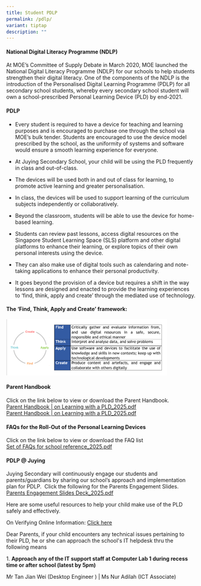 ```yaml
---
title: Student PDLP
permalink: /pdlp/
variant: tiptap
description: ""
---
```

<h4><strong>National Digital Literacy Programme (NDLP)</strong></h4>
<p>At MOE’s Committee of Supply Debate in March 2020, MOE launched the National
Digital Literacy&nbsp;Programme&nbsp;(NDLP) for our schools to help students
strengthen their digital literacy. One of the components of the NDLP is
the introduction of the&nbsp;Personalised&nbsp;Digital Learning&nbsp;Programme&nbsp;(PDLP)
for all secondary school students, whereby every secondary school student
will own a school-prescribed Personal Learning Device (PLD) by end-2021.</p>
<h4><strong>PDLP</strong></h4>
<ul data-tight="true" class="tight">
<li>
<p>Every student is required to have a device for teaching and learning purposes
and is encouraged to purchase one through the school via MOE’s bulk tender.
Students are encouraged to use the device model prescribed by the school,
as the uniformity of systems and software would ensure a smooth learning
experience for everyone.</p>
</li>
<li>
<p>At Juying Secondary School, your child will be using the PLD frequently
in class and out-of-class.</p>
</li>
<li>
<p>The devices will be used both in and out of class for learning, to promote
active learning and greater personalisation.</p>
</li>
<li>
<p>In class, the devices will be used to support learning of the curriculum
subjects independently or collaboratively.</p>
</li>
<li>
<p>Beyond the classroom, students will be able to use the device for home-based
learning.</p>
</li>
<li>
<p>Students can review past lessons, access digital resources on the Singapore
Student Learning Space (SLS) platform and other digital platforms to enhance
their learning, or explore topics of their own personal interests using
the device.</p>
</li>
<li>
<p>They can also make use of digital tools such as calendaring and note-taking
applications to enhance their personal productivity.</p>
</li>
<li>
<p>It goes beyond the provision of a device but requires a shift in the way
lessons are designed and enacted to provide the learning experiences to
‘find, think, apply and create’ through the mediated use of technology.</p>
</li>
</ul>
<h4><strong>The ‘Find, Think, Apply and Create’ framework:</strong></h4>
<div class="isomer-image-wrapper">
<img style="width:85%" height="auto" width="100%" src="/images/pdlp1.jpg">
</div>
<h4></h4>
<h4><strong>Parent Handbook</strong></h4>
<p>Click on the link below to view or download the Parent Handbook.
<br><a href="https://drive.google.com/file/d/1xS8KL16ZMn0yh4l757wT5AcNTDPjF-HT/view?usp=sharing" rel="noopener nofollow" target="_blank">Parent Handbook | on Learning with a PLD_2025.pdf</a>
<br><a href="https://drive.google.com/file/d/1QSDhqpeAGfdcxWcQYHSJg178TmsFM1cz/view?usp=sharing" rel="noopener nofollow" target="_blank">Parent Handbook | on Learning with a PLD_2025.pdf</a>
<br>
</p>
<h4><strong>FAQs for the Roll-Out of the Personal Learning Devices</strong></h4>
<p>Click on the link below to view or download the FAQ list
<br><a href="https://drive.google.com/file/d/1Ero9FqH9uf_RQ2QQiNZUAhtzoFforgoG/view?usp=sharing" rel="noopener nofollow" target="_blank">Set of FAQs for school reference_2025.pdf</a>
</p>
<p></p>
<h4><strong>PDLP @ Juying</strong></h4>
<p>Juying Secondary will continuously engage our students and parents/guardians
by sharing our school’s&nbsp;approach and implementation plan for PDLP.&nbsp;
Click the following for the Parents Engagement Slides.
<br><a href="https://docs.google.com/presentation/d/1mtzF7sIos07hhTTH5mkdjDjNXMFmhN4W/edit?usp=sharing&amp;ouid=101558185724620304443&amp;rtpof=true&amp;sd=true" rel="noopener nofollow" target="_blank">Parents Engagement Slides Deck_2025.pdf</a>
</p>
<p></p>
<p>Here are some useful resources to help your child make use of the PLD
safely and effectively.</p>
<p>On Verifying Online Information: <a href="https://www.nlb.gov.sg/main/site/sure-elevated" rel="noopener nofollow" target="_blank">Click here</a>
</p>
<p></p>
<p>Dear Parents, if your child encounters any technical issues pertaining
to their PLD, he or she can approach the school's IT helpdesk thru the
following means</p>
<p>1. <strong>Approach any of the IT support staff at Computer Lab 1 during recess time or after school (latest by 5pm)</strong>
</p>
<p>Mr Tan Jian Wei (Desktop Engineer ) | Ms Nur Adilah (ICT Associate)</p>
<p></p>
<p></p>
<p></p>
<p></p>
